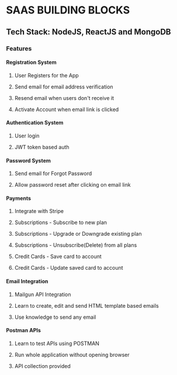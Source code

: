 # SAAS BUILDING BLOCKS 

## Tech Stack: NodeJS, ReactJS and MongoDB

### Features

#### Registration System

1. User Registers for the App

2. Send email for email address verification

3. Resend email when users don't receive it

4. Activate Account when email link is clicked

#### Authentication System

1. User login

2. JWT token based auth

#### Password System

1. Send email for Forgot Password

2. Allow password reset after clicking on email link

#### Payments

1. Integrate with Stripe

2. Subscriptions - Subscribe to new plan

3. Subscriptions - Upgrade or Downgrade existing plan

4. Subscriptions - Unsubscribe(Delete) from all plans

5. Credit Cards - Save card to account

6. Credit Cards - Update saved card to account

#### Email Integration

1. Mailgun API Integration

2. Learn to create, edit and send HTML template based emails

3. Use knowledge to send any email

#### Postman APIs

1. Learn to test APIs using POSTMAN

2. Run whole application without opening browser

3. API collection provided